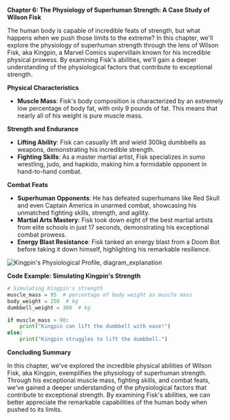 **Chapter 6: The Physiology of Superhuman Strength: A Case Study of Wilson Fisk**

The human body is capable of incredible feats of strength, but what happens when we push those limits to the extreme? In this chapter, we'll explore the physiology of superhuman strength through the lens of Wilson Fisk, aka Kingpin, a Marvel Comics supervillain known for his incredible physical prowess. By examining Fisk's abilities, we'll gain a deeper understanding of the physiological factors that contribute to exceptional strength.

**Physical Characteristics**

- **Muscle Mass**: Fisk's body composition is characterized by an extremely low percentage of body fat, with only 9 pounds of fat. This means that nearly all of his weight is pure muscle mass.

**Strength and Endurance**

- **Lifting Ability**: Fisk can casually lift and wield 300kg dumbbells as weapons, demonstrating his incredible strength.
- **Fighting Skills**: As a master martial artist, Fisk specializes in sumo wrestling, judo, and hapkido, making him a formidable opponent in hand-to-hand combat.

**Combat Feats**

- **Superhuman Opponents**: He has defeated superhumans like Red Skull and even Captain America in unarmed combat, showcasing his unmatched fighting skills, strength, and agility.
- **Martial Arts Mastery**: Fisk took down eight of the best martial artists from elite schools in just 17 seconds, demonstrating his exceptional combat prowess.
- **Energy Blast Resistance**: Fisk tanked an energy blast from a Doom Bot before taking it down himself, highlighting his remarkable resilience.

![Kingpin's Physiological Profile, diagram_explanation](images\kingpin's_physiological_profile,_diagram_explanation.png)

**Code Example: Simulating Kingpin's Strength**

```python
# Simulating Kingpin's strength
muscle_mass = 95  # percentage of body weight as muscle mass
body_weight = 250  # kg
dumbbell_weight = 300  # kg

if muscle_mass > 90:
    print("Kingpin can lift the dumbbell with ease!")
else:
    print("Kingpin struggles to lift the dumbbell.")
```

**Concluding Summary**

In this chapter, we've explored the incredible physical abilities of Wilson Fisk, aka Kingpin, exemplifies the physiology of superhuman strength. Through his exceptional muscle mass, fighting skills, and combat feats, we've gained a deeper understanding of the physiological factors that contribute to exceptional strength. By examining Fisk's abilities, we can better appreciate the remarkable capabilities of the human body when pushed to its limits.